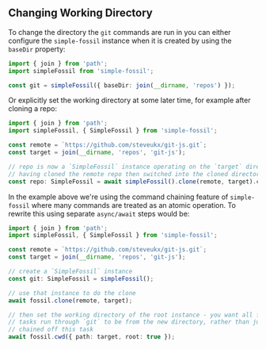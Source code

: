 ## Changing Working Directory

To change the directory the `git` commands are run in you can either configure the `simple-fossil` instance
when it is created by using the `baseDir` property:

```typescript
import { join } from 'path';
import simpleFossil from 'simple-fossil';

const git = simpleFossil({ baseDir: join(__dirname, 'repos') });
```

Or explicitly set the working directory at some later time, for example after cloning a repo:

```typescript
import { join } from 'path';
import simpleFossil, { SimpleFossil } from 'simple-fossil';

const remote = `https://github.com/steveukx/git-js.git`;
const target = join(__dirname, 'repos', 'git-js');

// repo is now a `SimpleFossil` instance operating on the `target` directory
// having cloned the remote repo then switched into the cloned directory
const repo: SimpleFossil = await simpleFossil().clone(remote, target).cwd({ path: target });
```

In the example above we're using the command chaining feature of `simple-fossil` where many commands
are treated as an atomic operation. To rewrite this using separate `async/await` steps would be:

```typescript
import { join } from 'path';
import simpleFossil, { SimpleFossil } from 'simple-fossil';

const remote = `https://github.com/steveukx/git-js.git`;
const target = join(__dirname, 'repos', 'git-js');

// create a `SimpleFossil` instance 
const git: SimpleFossil = simpleFossil();

// use that instance to do the clone
await fossil.clone(remote, target);

// then set the working directory of the root instance - you want all future
// tasks run through `git` to be from the new directory, rather than just tasks
// chained off this task
await fossil.cwd({ path: target, root: true });
```
